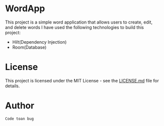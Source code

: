 # WordApp
This project is a simple word application that allows users to create, edit, and delete words
I have used the following technologies to build this project:
- Hilt(Dependency Injection)
- Room(Database)

# License
This project is licensed under the MIT License - see the [LICENSE.md](LICENSE.md) file for details.
# Author
```
Code toan bug
```
